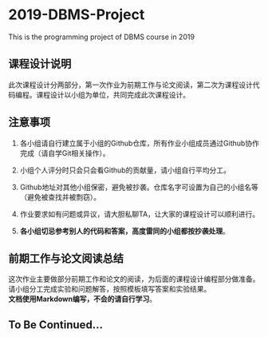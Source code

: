 # 2019-DBMS-Project
This is the programming project of DBMS course in 2019

## 课程设计说明
此次课程设计分两部分，第一次作业为前期工作与论文阅读，第二次为课程设计代码编程。课程设计以小组为单位，共同完成此次课程设计。

## 注意事项
1. 各小组请自行建立属于小组的Github仓库，所有作业小组成员通过Github协作完成（请自学Git相关操作）。
2. 小组个人评分时只会只会看Github的贡献量，请小组自行平均分工。
3. Github地址对其他小组保密，避免被抄袭。仓库名字可设置为自己的小组名等（避免被查找并被剽窃）。
4. 作业要求如有问题或异议，请大胆私聊TA，让大家的课程设计可以顺利进行。

5. **各小组切忌参考别人的代码和答案，高度雷同的小组都按抄袭处理**。

## 前期工作与论文阅读总结
这次作业主要做部分前期工作和论文的阅读，为后面的课程设计编程部分做准备。请小组分工完成实验和问题解答，按照模板填写答案和实验结果。  
**文档使用Markdown编写，不会的请自行学习**。

## To Be Continued...